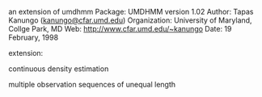 an extension of umdhmm
Package: UMDHMM version 1.02
Author: Tapas Kanungo (kanungo@cfar.umd.edu)
        Organization: University of Maryland, Collge Park, MD
        Web:    http://www.cfar.umd.edu/~kanungo
        Date:   19 February, 1998 



extension:

continuous density estimation

multiple observation sequences of unequal length
